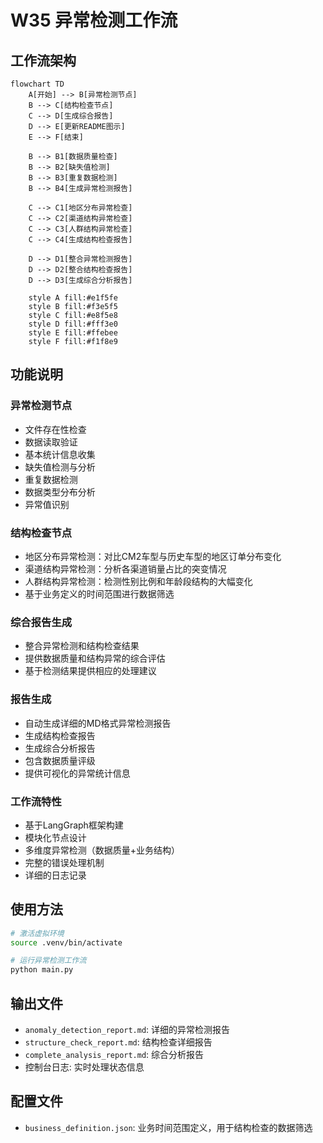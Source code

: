 # W35 异常检测工作流

## 工作流架构

```mermaid
flowchart TD
    A[开始] --> B[异常检测节点]
    B --> C[结构检查节点]
    C --> D[生成综合报告]
    D --> E[更新README图示]
    E --> F[结束]
    
    B --> B1[数据质量检查]
    B --> B2[缺失值检测]
    B --> B3[重复数据检测]
    B --> B4[生成异常检测报告]
    
    C --> C1[地区分布异常检查]
    C --> C2[渠道结构异常检查]
    C --> C3[人群结构异常检查]
    C --> C4[生成结构检查报告]
    
    D --> D1[整合异常检测报告]
    D --> D2[整合结构检查报告]
    D --> D3[生成综合分析报告]
    
    style A fill:#e1f5fe
    style B fill:#f3e5f5
    style C fill:#e8f5e8
    style D fill:#fff3e0
    style E fill:#ffebee
    style F fill:#f1f8e9
```

## 功能说明

### 异常检测节点
- 文件存在性检查
- 数据读取验证
- 基本统计信息收集
- 缺失值检测与分析
- 重复数据检测
- 数据类型分布分析
- 异常值识别

### 结构检查节点
- 地区分布异常检测：对比CM2车型与历史车型的地区订单分布变化
- 渠道结构异常检测：分析各渠道销量占比的突变情况
- 人群结构异常检测：检测性别比例和年龄段结构的大幅变化
- 基于业务定义的时间范围进行数据筛选

### 综合报告生成
- 整合异常检测和结构检查结果
- 提供数据质量和结构异常的综合评估
- 基于检测结果提供相应的处理建议

### 报告生成
- 自动生成详细的MD格式异常检测报告
- 生成结构检查报告
- 生成综合分析报告
- 包含数据质量评级
- 提供可视化的异常统计信息

### 工作流特性
- 基于LangGraph框架构建
- 模块化节点设计
- 多维度异常检测（数据质量+业务结构）
- 完整的错误处理机制
- 详细的日志记录

## 使用方法

```bash
# 激活虚拟环境
source .venv/bin/activate

# 运行异常检测工作流
python main.py
```

## 输出文件
- `anomaly_detection_report.md`: 详细的异常检测报告
- `structure_check_report.md`: 结构检查详细报告
- `complete_analysis_report.md`: 综合分析报告
- 控制台日志: 实时处理状态信息

## 配置文件
- `business_definition.json`: 业务时间范围定义，用于结构检查的数据筛选
